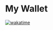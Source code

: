 # My Wallet

[![wakatime](https://wakatime.com/badge/user/97595b44-027b-4695-a588-53e9c884f7e2/project/227426a7-a295-474b-9487-f670bd102d3a.svg)](https://wakatime.com/badge/user/97595b44-027b-4695-a588-53e9c884f7e2/project/227426a7-a295-474b-9487-f670bd102d3a)
